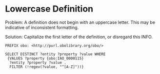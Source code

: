 # Lowercase Definition

Problem: A definition does not begin with an uppercase letter. This may be indicative of inconsistent formatting.

Solution: Capitalize the first letter of the definition, or disregard this INFO.

```sparql
PREFIX obo: <http://purl.obolibrary.org/obo/>

SELECT DISTINCT ?entity ?property ?value WHERE
 {VALUES ?property {obo:IAO_0000115}
  ?entity ?property ?value .
  FILTER (!regex(?value, "^[A-Z]"))}
```

